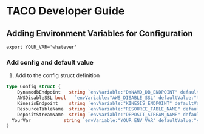# TACO Developer Guide

## Adding Environment Variables for Configuration

```shell
export YOUR_VAR='whatever'
```

### Add config and default value

1. Add to the config struct definition
```go
type Config struct {
	DynamodbEndpoint   string `envVariable:"DYNAMO_DB_ENDPOINT" defaultValue:"localhost:4569"`
	AWSDisableSSL bool   `envVariable:"AWS_DISABLE_SSL" defaultValue:"true"`
	KinesisEndpoint    string `envVariable:"KINESIS_ENDPOINT" defaultValue:"localhost:4568"`
	ResourceTableName  string `envVariable:"RESOURCE_TABLE_NAME" defaultValue:"resources"`
	DepositStreamName  string `envVariable:"DEPOSIT_STREAM_NAME" defaultValue:"deposit"`
  YourVar            string `envVariable:"YOUR_ENV_VAR" defaultValue:"yourDefaultValue"`
}
```
